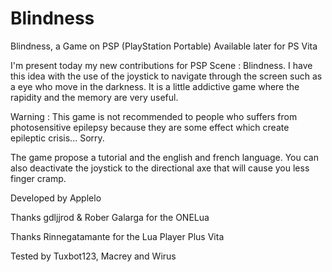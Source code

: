 # Blindness
Blindness, a Game on PSP (PlayStation Portable)
Available later for PS Vita 

I'm present today my new contributions for PSP Scene : Blindness. I have this idea with the use of the joystick to navigate through the screen such as a eye who move in the darkness. It is a little addictive game where the rapidity and the memory are very useful.

Warning : This game is not recommended to people who suffers from photosensitive epilepsy because they are some effect which create epileptic crisis... Sorry.

The game propose a tutorial and the english and french language. You can also deactivate the joystick to the directional axe that will cause you less finger cramp.

Developed by Applelo

Thanks gdljjrod & Rober Galarga for the ONELua

Thanks Rinnegatamante for the Lua Player Plus Vita

Tested by Tuxbot123, Macrey and Wirus

